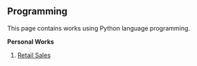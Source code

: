 ## Programming


This page contains works using Python language programming.

**Personal Works**

1. <a href="https://wei-kiat-tan.github.io/Python-Programming/Personal-Works/Retail-sales/README.md"> Retail Sales </a>


 
